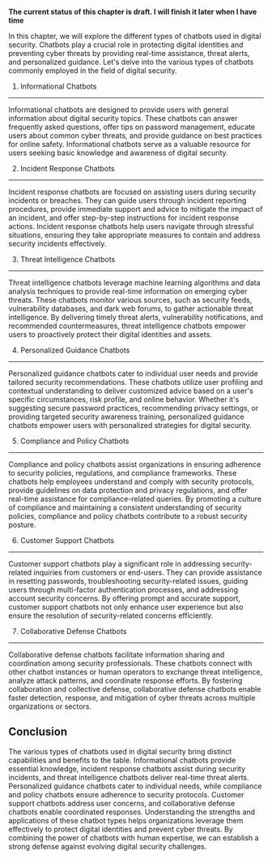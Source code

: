 **The current status of this chapter is draft. I will finish it later when I have time**

In this chapter, we will explore the different types of chatbots used in digital security. Chatbots play a crucial role in protecting digital identities and preventing cyber threats by providing real-time assistance, threat alerts, and personalized guidance. Let's delve into the various types of chatbots commonly employed in the field of digital security.

1. Informational Chatbots
-------------------------

Informational chatbots are designed to provide users with general information about digital security topics. These chatbots can answer frequently asked questions, offer tips on password management, educate users about common cyber threats, and provide guidance on best practices for online safety. Informational chatbots serve as a valuable resource for users seeking basic knowledge and awareness of digital security.

2. Incident Response Chatbots
-----------------------------

Incident response chatbots are focused on assisting users during security incidents or breaches. They can guide users through incident reporting procedures, provide immediate support and advice to mitigate the impact of an incident, and offer step-by-step instructions for incident response actions. Incident response chatbots help users navigate through stressful situations, ensuring they take appropriate measures to contain and address security incidents effectively.

3. Threat Intelligence Chatbots
-------------------------------

Threat intelligence chatbots leverage machine learning algorithms and data analysis techniques to provide real-time information on emerging cyber threats. These chatbots monitor various sources, such as security feeds, vulnerability databases, and dark web forums, to gather actionable threat intelligence. By delivering timely threat alerts, vulnerability notifications, and recommended countermeasures, threat intelligence chatbots empower users to proactively protect their digital identities and assets.

4. Personalized Guidance Chatbots
---------------------------------

Personalized guidance chatbots cater to individual user needs and provide tailored security recommendations. These chatbots utilize user profiling and contextual understanding to deliver customized advice based on a user's specific circumstances, risk profile, and online behavior. Whether it's suggesting secure password practices, recommending privacy settings, or providing targeted security awareness training, personalized guidance chatbots empower users with personalized strategies for digital security.

5. Compliance and Policy Chatbots
---------------------------------

Compliance and policy chatbots assist organizations in ensuring adherence to security policies, regulations, and compliance frameworks. These chatbots help employees understand and comply with security protocols, provide guidelines on data protection and privacy regulations, and offer real-time assistance for compliance-related queries. By promoting a culture of compliance and maintaining a consistent understanding of security policies, compliance and policy chatbots contribute to a robust security posture.

6. Customer Support Chatbots
----------------------------

Customer support chatbots play a significant role in addressing security-related inquiries from customers or end-users. They can provide assistance in resetting passwords, troubleshooting security-related issues, guiding users through multi-factor authentication processes, and addressing account security concerns. By offering prompt and accurate support, customer support chatbots not only enhance user experience but also ensure the resolution of security-related concerns efficiently.

7. Collaborative Defense Chatbots
---------------------------------

Collaborative defense chatbots facilitate information sharing and coordination among security professionals. These chatbots connect with other chatbot instances or human operators to exchange threat intelligence, analyze attack patterns, and coordinate response efforts. By fostering collaboration and collective defense, collaborative defense chatbots enable faster detection, response, and mitigation of cyber threats across multiple organizations or sectors.

Conclusion
----------

The various types of chatbots used in digital security bring distinct capabilities and benefits to the table. Informational chatbots provide essential knowledge, incident response chatbots assist during security incidents, and threat intelligence chatbots deliver real-time threat alerts. Personalized guidance chatbots cater to individual needs, while compliance and policy chatbots ensure adherence to security protocols. Customer support chatbots address user concerns, and collaborative defense chatbots enable coordinated responses. Understanding the strengths and applications of these chatbot types helps organizations leverage them effectively to protect digital identities and prevent cyber threats. By combining the power of chatbots with human expertise, we can establish a strong defense against evolving digital security challenges.
